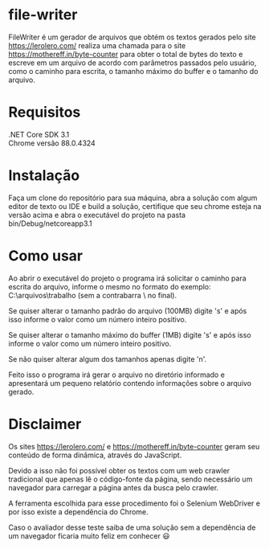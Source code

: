 # file-writer

FileWriter é um gerador de arquivos que obtém os textos gerados pelo site https://lerolero.com/ realiza uma chamada para o site https://mothereff.in/byte-counter para obter o total de bytes do texto e escreve em um arquivo de acordo com parâmetros passados pelo usuário, como o caminho para escrita, o tamanho máximo do buffer e o tamanho do arquivo.

# Requisitos

.NET Core SDK 3.1  
Chrome versão 88.0.4324

# Instalação

Faça um clone do repositório para sua máquina, abra a solução com algum editor de texto ou IDE e build a solução, certifique que seu chrome esteja na versão acima e abra o executável do projeto na pasta bin/Debug/netcoreapp3.1

# Como usar

Ao abrir o executável do projeto o programa irá solicitar o caminho para escrita do arquivo, informe o mesmo no formato do exemplo: C:\arquivos\trabalho (sem a contrabarra \ no final).

Se quiser alterar o tamanho padrão do arquivo (100MB) digite 's' e após isso informe o valor como um número inteiro positivo.

Se quiser alterar o tamanho máximo do buffer (1MB) digite 's' e após isso informe o valor como um número inteiro positivo.

Se não quiser alterar algum dos tamanhos apenas digite 'n'.

Feito isso o programa irá gerar o arquivo no diretório informado e apresentará um pequeno relatório contendo informações sobre o arquivo gerado.

# Disclaimer

Os sites https://lerolero.com/ e https://mothereff.in/byte-counter geram seu conteúdo de forma dinâmica, através do JavaScript.

Devido a isso não foi possível obter os textos com um web crawler tradicional que apenas lê o código-fonte da página, sendo necessário um navegador para carregar a página antes da busca pelo crawler.

A ferramenta escolhida para esse procedimento foi o Selenium WebDriver e por isso existe a dependência do Chrome.

Caso o avaliador desse teste saiba de uma solução sem a dependência de um navegador ficaria muito feliz em conhecer :smiley:
